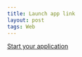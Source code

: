 ```yaml
---
title: Launch app link
layout: post
tags: Web
---
```



[Start your application](http://jp.app/openwith)

